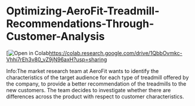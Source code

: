 # Optimizing-AeroFit-Treadmill-Recommendations-Through-Customer-Analysis

[![Open in Colab](https://colab.research.google.com/img/colab_favicon.ico)https://colab.research.google.com/drive/1QbbOvmkc-Vhhi7rEh3v80_vZ9jN96axH?usp=sharing

Info:The market research team at AeroFit wants to identify the characteristics of the target audience for each type of treadmill offered by the company, to provide a better recommendation of the treadmills to the new customers. The team decides to investigate whether there are differences across the product with respect to customer characteristics.
